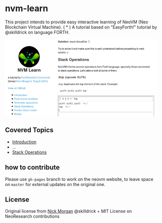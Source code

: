 # nvm-learn

This project intends to provide easy interactive learning of NeoVM (Neo Blockchain Virtual Machine). ( * ) A tutorial based on "EasyForth!" tutorial by @skilldrick on language FORTH.

![NVM-Learn-Exercise](./images/front-exercise.png)

## Covered Topics

- [Introduction](https://neoresearch.io/nvm-learn/#introduction)
- ...
- [Stack Operations](https://neoresearch.io/nvm-learn/#stack-operations)

## how to contribute

Please use `gh-pages` branch to work on the neovm website, to leave space on `master` for external updates on the original one.

## License

Original license from [Nick Morgan](https://twitter.com/skilldrick) @skilldrick + MIT License on NeoResearch contributions
